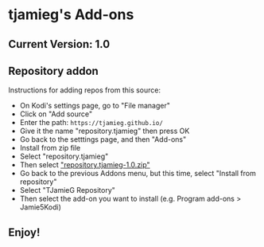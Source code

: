 # tjamieg's Add-ons
## Current Version: 1.0

## Repository addon

Instructions for adding repos from this source:

<p align="right">
  <ul>
    <li>On Kodi's settings page, go to "File manager"</li>
    <li>Click on "Add source"</li>
    <li>Enter the path: <code>https://tjamieg.github.io/</code></li>
    <li>Give it the name "repository.tjamieg" then press OK</li>
    <li>Go back to the setttings page, and then "Add-ons"</li>
    <li>Install from zip file</li>
    <li>Select "repository.tjamieg"</li>
    <li>Then select <a href="repository.tjamieg-1.0.zip">"repository.tjamieg-1.0.zip"</a></li>
    <li>Go back to the previous Addons menu, but this time, select "Install from repository"</li>
    <li>Select "TJamieG Repository"</li>
	<li>Then select the add-on you want to install (e.g. Program add-ons > Jamie5Kodi)</li>
  </ul>
</p>

## Enjoy!
